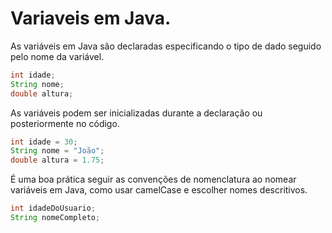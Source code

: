 # Variaveis em Java.

  As variáveis em Java são declaradas especificando o tipo de dado seguido pelo nome da variável.

  ~~~ Java
  int idade;
  String nome;
  double altura;
  ~~~

  As variáveis podem ser inicializadas durante a declaração ou posteriormente no código.

  ~~~ Java
  int idade = 30;
  String nome = "João";
  double altura = 1.75;
  ~~~

  É uma boa prática seguir as convenções de nomenclatura ao nomear variáveis em Java, como usar camelCase e escolher nomes descritivos.

  ~~~ Java
  int idadeDoUsuario;
  String nomeCompleto;
  ~~~